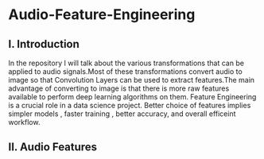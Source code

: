 # Audio-Feature-Engineering
## I. Introduction
In the repository I will talk about the various transformations that can be applied to audio signals.Most of these transformations convert audio to image so that Convolution Layers can be used to extract features.The main advantage of converting to image is that there is more raw features available to perform deep learning algorithms on them.
Feature Engineering is a crucial role in a data science project. Better choice of features implies simpler models , faster training , better accuracy, and overall efficeint workflow.
## II. Audio Features
